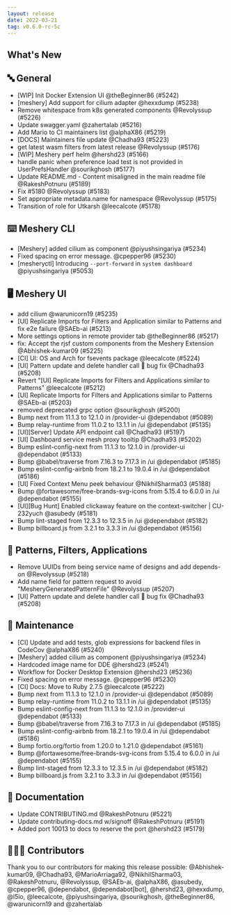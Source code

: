 ```yaml
---
layout: release
date: 2022-03-21
tag: v0.6.0-rc-5c
---
```


## What's New
## 🔤 General
- [WIP] Init Docker Extension UI @theBeginner86 (#5242)
- [meshery] Add support for cilium adapter @hexxdump (#5238)
- Remove whitespace from k8s generated components @Revolyssup (#5226)
- Update swagger.yaml @zahertalab (#5216)
- Add Mario to CI maintainers list @alphaX86 (#5219)
- [DOCS] Maintainers file update @Chadha93 (#5223)
- get latest wasm filters from latest release @Revolyssup (#5176)
- [WIP] Meshery perf helm @hershd23 (#5166)
- handle panic when preference load test is not provided in UserPrefsHandler @sourikghosh (#5177)
- Update README.md - Content misaligned in the main readme file @RakeshPotnuru (#5189)
- Fix #5180 @Revolyssup (#5183)
- Set appropriate metadata.name for namespace @Revolyssup (#5175)
- Transition of role for Utkarsh @leecalcote (#5178)

## ⌨️ Meshery CLI

- [Meshery] added cilium as component @piyushsingariya (#5234)
- Fixed spacing on error message. @cpepper96 (#5230)
- [mesheryctl] Introducing `--port-forward` in `system dashboard` @piyushsingariya (#5053)

## 🖥 Meshery UI

- add cilium @warunicorn19 (#5235)
- [UI] Replicate Imports for Filters and Application similar to Patterns and fix e2e failure @SAEb-ai (#5213)
- More settings options in remote provider tab @theBeginner86 (#5217)
- fix: Accept the rjsf custom components from the Meshery Extension @Abhishek-kumar09 (#5225)
- [CI] UI: OS and Arch for fsevents package @leecalcote (#5224)
- [UI] Pattern update and delete handler call 🐛 bug fix  @Chadha93 (#5208)
- Revert "[UI] Replicate Imports for Filters and Applications similar to Patterns" @leecalcote (#5212)
- [UI] Replicate Imports for Filters and Applications similar to Patterns @SAEb-ai (#5203)
- removed deprecated grpc option @sourikghosh (#5200)
- Bump next from 11.1.3 to 12.1.0 in /provider-ui @dependabot (#5089)
- Bump relay-runtime from 11.0.2 to 13.1.1 in /ui @dependabot (#5135)
- [UI][Server] Update API endpoint call @Chadha93 (#5197)
- [UI] Dashboard service mesh proxy tooltip  @Chadha93 (#5202)
- Bump eslint-config-next from 11.1.3 to 12.1.0 in /provider-ui @dependabot (#5133)
- Bump @babel/traverse from 7.16.3 to 7.17.3 in /ui @dependabot (#5185)
- Bump eslint-config-airbnb from 18.2.1 to 19.0.4 in /ui @dependabot (#5186)
- [UI] Fixed Context Menu peek behaviour @NikhilSharma03 (#5188)
- Bump @fortawesome/free-brands-svg-icons from 5.15.4 to 6.0.0 in /ui @dependabot (#5155)
- [UI][Bug Hunt] Enabled clickaway feature on the context-switcher | CU-232yuch @asubedy (#5181)
- Bump lint-staged from 12.3.3 to 12.3.5 in /ui @dependabot (#5182)
- Bump billboard.js from 3.2.1 to 3.3.3 in /ui @dependabot (#5156)

## 🔋 Patterns, Filters, Applications

- Remove UUIDs from being service name of designs and add depends-on @Revolyssup (#5218)
- Add name field for pattern request to avoid "MesheryGeneratedPatternFile" @Revolyssup (#5207)
- [UI] Pattern update and delete handler call 🐛 bug fix  @Chadha93 (#5208)

## 🧰 Maintenance

- [CI] Update and add tests, glob expressions for backend files in CodeCov @alphaX86 (#5240)
- [Meshery] added cilium as component @piyushsingariya (#5234)
- Hardcoded image name for DDE @hershd23 (#5241)
- Workflow for Docker Desktop Extension @hershd23 (#5236)
- Fixed spacing on error message. @cpepper96 (#5230)
- [CI] Docs: Move to Ruby 2.7.5 @leecalcote (#5222)
- Bump next from 11.1.3 to 12.1.0 in /provider-ui @dependabot (#5089)
- Bump relay-runtime from 11.0.2 to 13.1.1 in /ui @dependabot (#5135)
- Bump eslint-config-next from 11.1.3 to 12.1.0 in /provider-ui @dependabot (#5133)
- Bump @babel/traverse from 7.16.3 to 7.17.3 in /ui @dependabot (#5185)
- Bump eslint-config-airbnb from 18.2.1 to 19.0.4 in /ui @dependabot (#5186)
- Bump fortio.org/fortio from 1.20.0 to 1.21.0 @dependabot (#5161)
- Bump @fortawesome/free-brands-svg-icons from 5.15.4 to 6.0.0 in /ui @dependabot (#5155)
- Bump lint-staged from 12.3.3 to 12.3.5 in /ui @dependabot (#5182)
- Bump billboard.js from 3.2.1 to 3.3.3 in /ui @dependabot (#5156)

## 📖 Documentation

- Update CONTRIBUTING.md @RakeshPotnuru (#5221)
- Update contributing-docs.md w/signoff @RakeshPotnuru (#5191)
- Added port 10013 to docs to reserve the port @hershd23 (#5179)

## 👨🏽‍💻 Contributors

Thank you to our contributors for making this release possible:
@Abhishek-kumar09, @Chadha93, @MarioArriaga92, @NikhilSharma03, @RakeshPotnuru, @Revolyssup, @SAEb-ai, @alphaX86, @asubedy, @cpepper96, @dependabot, @dependabot[bot], @hershd23, @hexxdump, @l5io, @leecalcote, @piyushsingariya, @sourikghosh, @theBeginner86, @warunicorn19 and @zahertalab
